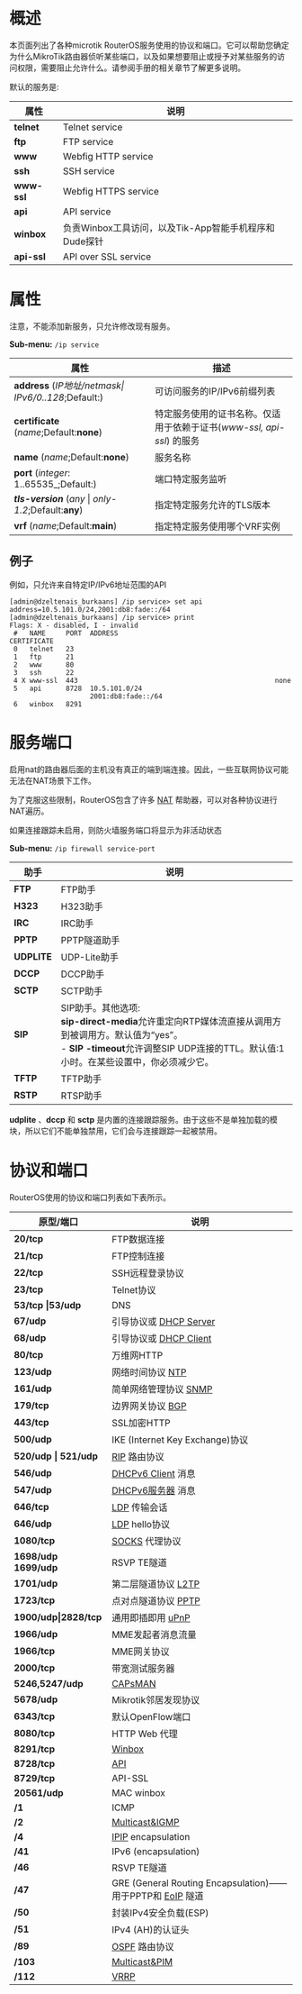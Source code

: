 # 概述


本页面列出了各种microtik RouterOS服务使用的协议和端口。它可以帮助您确定为什么MikroTik路由器侦听某些端口，以及如果想要阻止或授予对某些服务的访问权限，需要阻止允许什么。请参阅手册的相关章节了解更多说明。

默认的服务是:

| 属性        | 说明                                                  |
| ----------- | ----------------------------------------------------- |
| **telnet**  | Telnet service                                        |
| **ftp**     | FTP service                                           |
| **www**     | Webfig HTTP service                                   |
| **ssh**     | SSH service                                           |
| **www-ssl** | Webfig HTTPS service                                  |
| **api**     | API service                                           |
| **winbox**  | 负责Winbox工具访问，以及Tik-App智能手机程序和Dude探针 |
| **api-ssl** | API over SSL service                                  |

# 属性


注意，不能添加新服务，只允许修改现有服务。

**Sub-menu:** `/ip service`

| 属性                                                    | 描述                                                                  |
| ------------------------------------------------------- | --------------------------------------------------------------------- |
| **address** (_IP地址/netmask\| IPv6/0..128_;Default:)   | 可访问服务的IP/IPv6前缀列表                                           |
| **certificate** (_name_;Default:**none**)               | 特定服务使用的证书名称。仅适用于依赖于证书(_www-ssl, api-ssl_) 的服务 |
| **name** (_name_;Default:**none**)                      | 服务名称                                                              |
| **port** (_integer_: 1..65535_;Default:)                | 端口特定服务监听                                                      |
| **_tls-version_** (_any_ \| _only-1.2_;Default:**any**) | 指定特定服务允许的TLS版本                                             |
| **vrf** (_name_;Default:**main**)                       | 指定特定服务使用哪个VRF实例                                           |

## 例子

例如，只允许来自特定IP/IPv6地址范围的API

```shell
[admin@dzeltenais_burkaans] /ip service> set api address=10.5.101.0/24,2001:db8:fade::/64
[admin@dzeltenais_burkaans] /ip service> print
Flags: X - disabled, I - invalid
 #   NAME     PORT  ADDRESS                                       CERTIFICATE 
 0   telnet   23  
 1   ftp      21  
 2   www      80  
 3   ssh      22  
 4 X www-ssl  443                                                 none        
 5   api      8728  10.5.101.0/24                               
                    2001:db8:fade::/64                          
 6   winbox   8291
```

# 服务端口


启用nat的路由器后面的主机没有真正的端到端连接。因此，一些互联网协议可能无法在NAT场景下工作。

为了克服这些限制，RouterOS包含了许多 [NAT](https://help.mikrotik.com/docs/display/ROS/NAT) 帮助器，可以对各种协议进行NAT遍历。

如果连接跟踪未启用，则防火墙服务端口将显示为非活动状态

**Sub-menu:** `/ip firewall service-port`

| 助手        | 说明                                                                                                                                                                                           |
| ----------- | ---------------------------------------------------------------------------------------------------------------------------------------------------------------------------------------------- |
| **FTP**     | FTP助手                                                                                                                                                                                        |
| **H323**    | H323助手                                                                                                                                                                                       |
| **IRC**     | IRC助手                                                                                                                                                                                        |
| **PPTP**    | PPTP隧道助手                                                                                                                                                                                   |
| **UDPLITE** | UDP-Lite助手                                                                                                                                                                                   |
| **DCCP**    | DCCP助手                                                                                                                                                                                       |
| **SCTP**    | SCTP助手                                                                                                                                                                                       |
| **SIP**     | SIP助手。其他选项:<br>**sip-direct-media**允许重定向RTP媒体流直接从调用方到被调用方。默认值为“yes”。<br>- **SIP -timeout**允许调整SIP UDP连接的TTL。默认值:1小时。在某些设置中，你必须减少它。 |
| **TFTP**    | TFTP助手                                                                                                                                                                                       |
| **RSTP**    | RTSP助手                                                                                                                                                                                       |

**udplite** 、**dccp** 和 **sctp** 是内置的连接跟踪服务。由于这些不是单独加载的模块，所以它们不能单独禁用，它们会与连接跟踪一起被禁用。

  

# 协议和端口


RouterOS使用的协议和端口列表如下表所示。

| 原型/端口              | 说明                                                                                                         |
| ---------------------- | ------------------------------------------------------------------------------------------------------------ |
| **20/tcp**             | FTP数据连接                                                                                                  |
| **21/tcp**             | FTP控制连接                                                                                                  |
| **22/tcp**             | SSH远程登录协议                                                                                              |
| **23/tcp**             | Telnet协议                                                                                                   |
| **53/tcp \|53/udp**    | DNS                                                                                                          |
| **67/udp**             | 引导协议或 [DHCP Server](https://help.mikrotik.com/docs/display/ROS/DHCP#DHCP-DHCPServer)                    |
| **68/udp**             | 引导协议或 [DHCP Client](https://help.mikrotik.com/docs/display/ROS/DHCP#DHCP-DHCPClient)                    |
| **80/tcp**             | 万维网HTTP                                                                                                   |
| **123/udp**            | 网络时间协议 [NTP](https://help.mikrotik.com/docs/pages/viewpage.action?pageId=40992869)                     |
| **161/udp**            | 简单网络管理协议 [SNMP](https://help.mikrotik.com/docs/display/ROS/SNMP)                                     |
| **179/tcp**            | 边界网关协议 [BGP](https://help.mikrotik.com/docs/pages/viewpage.action?pageId=328220)                       |
| **443/tcp**            | SSL加密HTTP                                                                                                  |
| **500/udp**            | IKE (Internet Key Exchange)协议                                                                              |
| **520/udp \| 521/udp** | [RIP](https://help.mikrotik.com/docs/pages/viewpage.action?pageId=328211) 路由协议                           |
| **546/udp**            | [DHCPv6 Client](https://help.mikrotik.com/docs/display/ROS/DHCP-client) 消息                                 |
| **547/udp**            | [DHCPv6服务器](https://help.mikrotik.com/docs/display/ROS/DHCP+Server) 消息                                  |
| **646/tcp**            | [LDP](https://wiki.mikrotik.com/wiki/Manual:MPLS/LDP "Manual:MPLS/LDP") 传输会话                             |
| **646/udp**            | [LDP](https://wiki.mikrotik.com/wiki/Manual:MPLS/LDP "Manual:MPLS/LDP") hello协议                            |
| **1080/tcp**           | [SOCKS](https://help.mikrotik.com/docs/display/ROS/SOCKS) 代理协议                                           |
| **1698/udp 1699/udp**  | RSVP TE隧道                                                                                                  |
| **1701/udp**           | 第二层隧道协议 [L2TP](https://help.mikrotik.com/docs/display/ROS/L2TP)                                       |
| **1723/tcp**           | 点对点隧道协议 [PPTP](https://help.mikrotik.com/docs/display/ROS/PPTP)                                       |
| **1900/udp\|2828/tcp** | 通用即插即用 [uPnP](https://help.mikrotik.com/docs/display/ROS/UPnP)                                         |
| **1966/udp**           | MME发起者消息流量                                                                                            |
| **1966/tcp**           | MME网关协议                                                                                                  |
| **2000/tcp**           | 带宽测试服务器                                                                                               |
| **5246,5247/udp**      | [CAPsMAN](https://help.mikrotik.com/docs/pages/viewpage.action?pageId=1409149)                               |
| **5678/udp**           | Mikrotik邻居发现协议                                                                                         |
| **6343/tcp**           | 默认OpenFlow端口                                                                                             |
| **8080/tcp**           | HTTP Web 代理                                                                                                |
| **8291/tcp**           | [Winbox](https://help.mikrotik.com/docs/display/ROS/Winbox)                                                  |
| **8728/tcp**           | [API](https://help.mikrotik.com/docs/display/ROS/API)                                                        |
| **8729/tcp**           | API-SSL                                                                                                      |
| **20561/udp**          | MAC winbox                                                                                                   |
| **/1**                 | ICMP                                                                                                         |
| **/2**                 | [Multicast&IGMP](https://wiki.mikrotik.com/wiki/Manual:Routing "Manual:Routing")                             |
| **/4**                 | [IPIP](https://help.mikrotik.com/docs/display/ROS/IPIP) encapsulation                                        |
| **/41**                | IPv6 (encapsulation)                                                                                         |
| **/46**                | RSVP TE隧道                                                                                                  |
| **/47**                | GRE (General Routing Encapsulation)——用于PPTP和 [EoIP](https://help.mikrotik.com/docs/display/ROS/EoIP) 隧道 |
| **/50**                | 封装IPv4安全负载(ESP)                                                                                        |
| **/51**                | IPv4 (AH)的认证头                                                                                            |
| **/89**                | [OSPF](https://help.mikrotik.com/docs/pages/viewpage.action?pageId=328218) 路由协议                          |
| **/103**               | [Multicast&PIM](https://wiki.mikrotik.com/wiki/Manual:Routing "Manual:Routing")                              |
| **/112**               | [VRRP](https://help.mikrotik.com/docs/display/ROS/VRRP)                                                      |